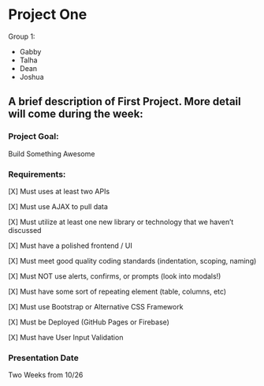 # Project One

Group 1:
- Gabby
- Talha
- Dean
- Joshua

## A brief description of First Project. More detail will come during the week:

### Project Goal:
Build Something Awesome

### Requirements:
[X] Must uses at least two APIs

[X] Must use AJAX to pull data

[X] Must utilize at least one new library or technology that we haven’t discussed

[X] Must have a polished frontend / UI

[X] Must meet good quality coding standards (indentation, scoping, naming)

[X] Must NOT use alerts, confirms, or prompts (look into modals!)

[X] Must have some sort of repeating element (table, columns, etc)

[X] Must use Bootstrap or Alternative CSS Framework

[X] Must be Deployed (GitHub Pages or Firebase)

[X] Must have User Input Validation

### Presentation Date
Two Weeks from 10/26


